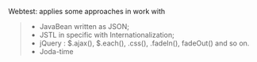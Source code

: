 Webtest: applies some approaches in work with <br />
> - JavaBean written as JSON;
> - JSTL in specific with Internationalization;
> - jQuery : $.ajax(), $.each(), .css(), .fadeIn(), fadeOut() and so on.
> - Joda-time